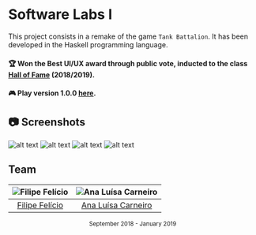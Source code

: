 # Software Labs I

This project consists in a remake of the game `Tank Battalion`. It has been developed in the
Haskell programming language.
    
#### :trophy: Won the Best UI/UX award through public vote, inducted to the class [Hall of Fame][hof] (2018/2019).
#### :video_game: Play version 1.0.0 [here][hof_game].

[hof]: https://haslab.github.io/Teaching/LI1/
[hof_game]: https://haslab.github.io/Teaching/LI1/1819_web/2018li1g159/web/2018li1g159/Tarefa5_2018li1g159.jsexe/run.html

## :camera: Screenshots

![alt text](https://github.com/feliciofilipe/university/raw/master/1st/LI1/screenshots/0.png "Screenshot")
![alt text](https://github.com/feliciofilipe/university/raw/master/1st/LI1/screenshots/1.png "Screenshot")
![alt text](https://github.com/feliciofilipe/university/raw/master/1st/LI1/screenshots/2.png "Screenshot")
![alt text](https://github.com/feliciofilipe/university/raw/master/1st/LI1/screenshots/3.png "Screenshot")


## Team

![Filipe Felício][filipe-pic] | ![Ana Luísa Carneiro][luisa-pic] |
:---: | :---: |
[Filipe Felício][filipe] | [Ana Luísa Carneiro][luisa] |

[filipe]: https://github.com/feliciofilipe
[filipe-pic]: https://github.com/feliciofilipe.png?size=120
[luisa]: https://github.com/Analucar
[luisa-pic]: https://github.com/Analucar

<div align="center">
  <sub>September 2018 - January 2019</sub>
</div>

